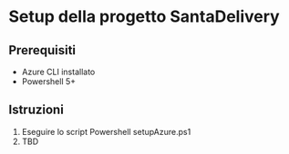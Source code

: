 # Setup della progetto SantaDelivery

## Prerequisiti

- Azure CLI installato
- Powershell 5+

## Istruzioni

1) Eseguire lo script Powershell setupAzure.ps1
2) TBD
